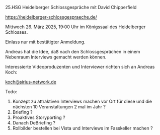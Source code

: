 25.HSG Heidelberger Schlossgespräche mit David Chipperfield

https://heidelberger-schlossgespraeche.de/

Mittwoch 26. März 2025, 19:00 Uhr im Königssaal des Heidelberger Schlosses. 

Einlass nur mit bestätigter Anmeldung.

Andreas hat die Idee, daß nach den Schlossgesprächen in einem Nebenraum Interviews gemacht werden können.

Interessierte Videoproduzenten und Interviewer richten sich an Andreas Koch:

koch@sirius-network.de

Todo:

1. Konzept zu attraktiven Interviews machen vor Ort für diese und die nächsten 10 Veranstaltungen 2 mal im Jahr  ?
2. Briefing ?
3. Proaktives Storyporting ?
4. Danach DeBriefing ? 
5. Rollbilder bestellen bei Vista und Interviews im Fasskeller machen ? 
